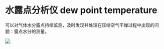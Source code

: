 # 水露点分析仪 dew point temperature
可以对气体水分露点持续监测，及时发现并处理在压缩空气干燥过程中出现的问题：露点水分的测量。


![](..\..\..\photos\水露点分析仪.jpg)
